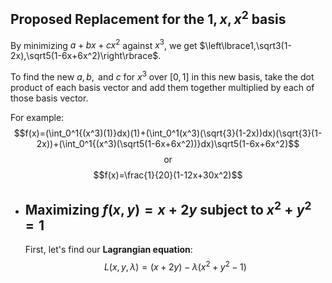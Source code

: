 ## Proposed Replacement for the $1,x,x^2$ basis
By minimizing $a+bx+cx^2$ against $x^3$, we get $\left\lbrace1,\sqrt3(1-2x),\sqrt5(1-6x+6x^2)\right\rbrace$.

To find the new $a,b,\text{ and }c$ for $x^3$ over $\left\lbrack0,1\right\rbrack$ in this new basis, take the dot product of each basis vector and add them together multiplied by each of those basis vector.

For example:
$$f(x)=(\int_0^1{(x^3)(1)}dx)(1)+(\int_0^1(x^3)(\sqrt{3}(1-2x))dx)(\sqrt{3}(1-2x))+(\int_0^1{(x^3)(\sqrt5(1-6x+6x^2))}dx)\sqrt5(1-6x+6x^2)$$
$$\text{or}$$
$$f(x)=\frac{1}{20}(1-12x+30x^2)$$
- ## Maximizing $f\left(x,y\right)=x+2y$ subject to $x^2+y^2=1$
  First, let's find our **Lagrangian equation**:
  $$L(x,y,\lambda)=(x+2y)-\lambda(x^2+y^2-1)$$